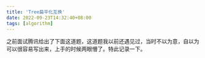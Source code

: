 ```yaml
---
title: 'Tree扁平化互换'
date: 2022-09-23T14:32:40+08:00
tags: [algorithm]
---
```


之前面试腾讯给出了下面这道题，这道题我以前还遇见过，当时不以为意，自以为可以很容易写出来，上手的时候两眼懵了。特此记录一下。

```JavaScript

```
